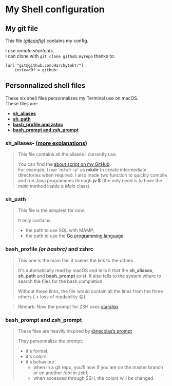 # My Shell configuration

## My git file

This file _([gitconfig](gitconfig))_ contains my config.  

I use _remote shortcuts_.  
I can clone with ```git clone github:myrepo``` thanks to:
```
[url "git@github.com:Harchytekt/"]
    insteadOf = github:
```

## Personnalized shell files

These six shell files personnalizes my Terminal use on macOS.  
These files are:  

- **[sh_aliases](#aliases)**
- **[sh_path](#path)**
- **[bash_profile and zshrc](#profile)**
- **[bash_prompt and zsh_prompt](#prompt)**

<a name="aliases"></a>
### sh\_aliases- [(more explanations)](sh_aliases.md)
> This file contains all the aliases I currently use.  
>
> You can find the [about script on my GitHub](https://github.com/Harchytekt/about).  
> For example, I use '_mkdir -p_' as **mkdir** to create intermediate directories when required.
> I also made two function to quickly compile and run Java programmes through **jv $** (the only need is to have the _main_ method inside a _Main_ class).

<a name="path"></a>
### sh\_path
> This file is the simplest for now.  
>
> It only contains:  
>
> - the path to use SQL with MAMP;
> - the path to use the [Go programming language](https://golang.org).

<a name="profile"></a>
### bash\_profile _(or bashrc)_ and zshrc
> This one is the main file: it makes the link to the others.
>
> It's automatically read by macOS and tells it that the **sh_aliases**, **sh_path** and **bash_prompt** exist. It also tells to the system where to search the files for the bash completion.  
>
> Without these links, the file would contain all the lines from the three others (→ loss of readability 😠).

> Remark: Now the prompt for ZSH uses [starship](https://starship.rs/).

<a name="prompt"></a>
### bash\_prompt and zsh\_prompt
> Thess files are heavily inspired by [@necolas’s prompt](https://github.com/necolas/dotfiles)
>
> They personnalize the prompt:  
>
> - it's format;
> - it's colors;
> - it's behaviour:  
> 	- when in a git repo, you'll now if you are on the master branch or on another *(not in zsh)*;
> 	- when accessed through SSH, the colors will be changed.
